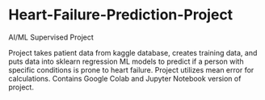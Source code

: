 # Heart-Failure-Prediction-Project
AI/ML Supervised Project

Project takes patient data from kaggle database, creates training data, and puts data into sklearn regression ML models to predict if a person with specific conditions is prone to heart failure. Project utilizes mean error for calculations. Contains Google Colab and Jupyter Notebook version of project. 
